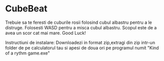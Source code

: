 # CubeBeat
Trebuie sa te feresti de cuburile rosii folosind cubul albastru pentru a le distruge.
Folosesti WASD pentru a misca cubul albastru.
Scopul este de a avea un scor cat mai mare.
Good Luck!

Instructiuni de instalare:
Downloadezi in format zip,extragi din zip intr-un folder de pe calculatorul tau si apesi de doua ori pe programul numit "Kind of a rythm game.exe"
